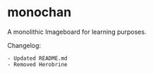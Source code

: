 # monochan

A monolithic Imageboard for learning purposes. 

Changelog:
```
- Updated README.md
- Removed Herobrine
```
